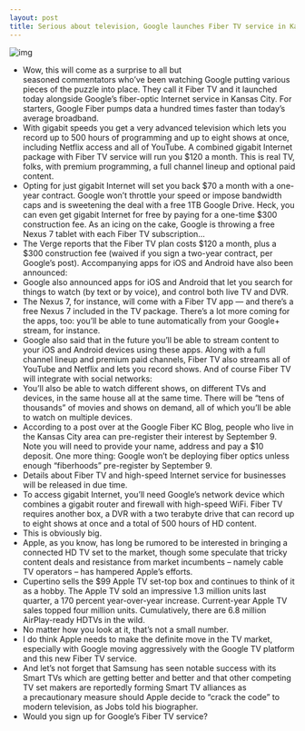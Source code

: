 ```yaml
---
layout: post
title: Serious about television, Google launches Fiber TV service in Kansas City
---
```

![img](http://media.idownloadblog.com/wp-content/uploads/2012/07/Google-Fiber-rabbit-devices.jpg)
* Wow, this will come as a surprise to all but seasoned commentators who’ve been watching Google putting various pieces of the puzzle into place. They call it Fiber TV and it launched today alongside Google’s fiber-optic Internet service in Kansas City. For starters, Google Fiber pumps data a hundred times faster than today’s average broadband.
* With gigabit speeds you get a very advanced television which lets you record up to 500 hours of programming and up to eight shows at once, including Netflix access and all of YouTube. A combined gigabit Internet package with Fiber TV service will run you $120 a month. This is real TV, folks, with premium programming, a full channel lineup and optional paid content.
* Opting for just gigabit Internet will set you back $70 a month with a one-year contract. Google won’t throttle your speed or impose bandwidth caps and is sweetening the deal with a free 1TB Google Drive. Heck, you can even get gigabit Internet for free by paying for a one-time $300 construction fee. As an icing on the cake, Google is throwing a free Nexus 7 tablet with each Fiber TV subscription…
* The Verge reports that the Fiber TV plan costs $120 a month, plus a $300 construction fee (waived if you sign a two-year contract, per Google’s post). Accompanying apps for iOS and Android have also been announced:
* Google also announced apps for iOS and Android that let you search for things to watch (by text or by voice), and control both live TV and DVR.
* The Nexus 7, for instance, will come with a Fiber TV app — and there’s a free Nexus 7 included in the TV package. There’s a lot more coming for the apps, too: you’ll be able to tune automatically from your Google+ stream, for instance.
* Google also said that in the future you’ll be able to stream content to your iOS and Android devices using these apps. Along with a full channel lineup and premium paid channels, Fiber TV also streams all of YouTube and Netflix and lets you record shows. And of course Fiber TV will integrate with social networks:
* You’ll also be able to watch different shows, on different TVs and devices, in the same house all at the same time. There will be “tens of thousands” of movies and shows on demand, all of which you’ll be able to watch on multiple devices.
* According to a post over at the Google Fiber KC Blog, people who live in the Kansas City area can pre-register their interest by September 9. Note you will need to provide your name, address and pay a $10 deposit. One more thing: Google won’t be deploying fiber optics unless enough “fiberhoods” pre-register by September 9.
* Details about Fiber TV and high-speed Internet service for businesses will be released in due time.
* To access gigabit Internet, you’ll need Google’s network device which combines a gigabit router and firewall with high-speed WiFi. Fiber TV requires another box, a DVR with a two terabyte drive that can record up to eight shows at once and a total of 500 hours of HD content.
* This is obviously big.
* Apple, as you know, has long be rumored to be interested in bringing a connected HD TV set to the market, though some speculate that tricky content deals and resistance from market incumbents – namely cable TV operators – has hampered Apple’s efforts.
* Cupertino sells the $99 Apple TV set-top box and continues to think of it as a hobby. The Apple TV sold an impressive 1.3 million units last quarter, a 170 percent year-over-year increase. Current-year Apple TV sales topped four million units. Cumulatively, there are 6.8 million AirPlay-ready HDTVs in the wild.
* No matter how you look at it, that’s not a small number.
* I do think Apple needs to make the definite move in the TV market, especially with Google moving aggressively with the Google TV platform and this new Fiber TV service.
* And let’s not forget that Samsung has seen notable success with its Smart TVs which are getting better and better and that other competing TV set makers are reportedly forming Smart TV alliances as a precautionary measure should Apple decide to “crack the code” to modern television, as Jobs told his biographer.
* Would you sign up for Google’s Fiber TV service?

